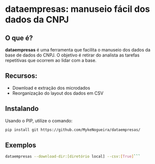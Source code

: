 # dataempresas: manuseio fácil dos dados da CNPJ

## O que é?

**dataempresas** é uma ferramenta que facilita o manuseio dos dados da base de dados do CNPJ. O objetivo é retirar do analista as tarefas repetitivas que ocorrem ao lidar com a base.  
  

## Recursos:

 - Download e extração dos microdados
 - Reorganização do layout dos dados em CSV
 
## Instalando
Usando o PIP, utilize o comando:
```bash
pip install git https://github.com/MykeNogueira/dataempresas/
```
## Exemplos

```bash
dataempresas --download-dir:[diretório local] --csv:[True]```



